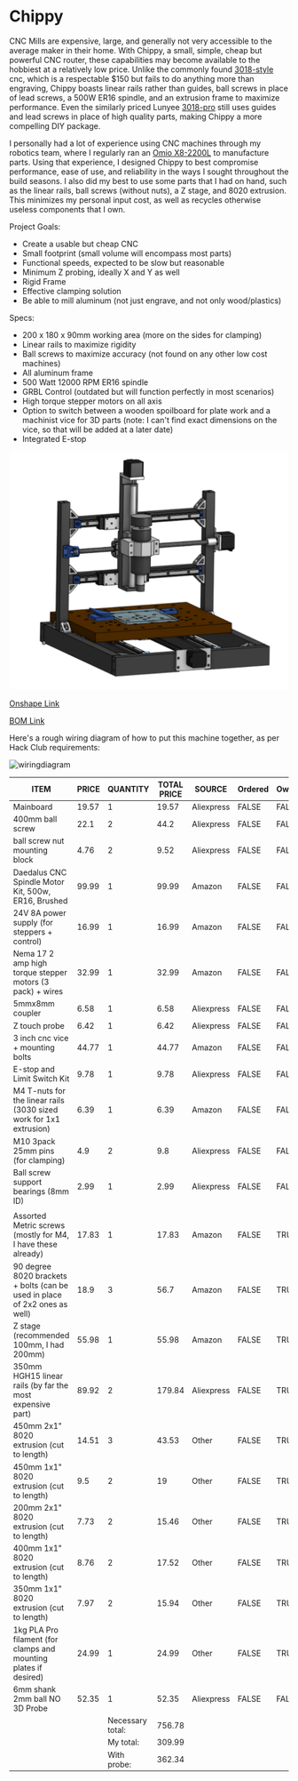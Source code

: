 # Chippy
CNC Mills are expensive, large, and generally not very accessible to the average maker in their home. With Chippy, a small, simple, cheap but powerful CNC router, these capabilities may become available to the hobbiest at a relatively low price. Unlike the commonly found [3018-style](https://a.co/d/4NDyeWJ) cnc, which is a respectable $150 but fails to do anything more than engraving, Chippy boasts linear rails rather than guides, ball screws in place of lead screws, a 500W ER16 spindle, and an extrusion frame to maximize performance. Even the similarly priced Lunyee [3018-pro](https://a.co/d/8d0D7FV) still uses guides and lead screws in place of high quality parts, making Chippy a more compelling DIY package.

I personally had a lot of experience using CNC machines through my robotics team, where I regularly ran an [Omio X8-2200L](https://www.omiocnc.com/products/x8-series/x8-2200l-usb-cnc-desktop-engraver.html) to manufacture parts. Using that experience, I designed Chippy to best compromise performance, ease of use, and reliability in the ways I sought throughout the build seasons. I also did my best to use some parts that I had on hand, such as the linear rails, ball screws (without nuts), a Z stage, and 8020 extrusion. This minimizes my personal input cost, as well as recycles otherwise useless components that I own.

Project Goals:
 - Create a usable but cheap CNC
 - Small footprint (small volume will encompass most parts)
 - Functional speeds, expected to be slow but reasonable
 - Minimum Z probing, ideally X and Y as well
 - Rigid Frame
 - Effective clamping solution
 - Be able to mill aluminum (not just engrave, and not only wood/plastics)

Specs:
- 200 x 180 x 90mm working area (more on the sides for clamping)
- Linear rails to maximize rigidity
- Ball screws to maximize accuracy (not found on any other low cost machines)
- All aluminum frame
- 500 Watt 12000 RPM ER16 spindle
- GRBL Control (outdated but will function perfectly in most scenarios)
- High torque stepper motors on all axis
- Option to switch between a wooden spoilboard for plate work and a machinist vice for 3D parts (note: I can't find exact dimensions on the vice, so that will be added at a later date)
- Integrated E-stop

![finalscreenshot][final]

[final]: Journal-Entries/cncmillnewclamps.png

[Onshape Link](https://cad.onshape.com/documents/fe491084e56455da2d5a649d/w/3d810b1fec2b376e1d8655d1/e/08e152ea0122b69bfa13cece)

[BOM Link](https://docs.google.com/spreadsheets/d/1udPoCN8MQFdChB4r3Y68Km0VLGHvW1hfCCyUqifvbzs/edit?usp=sharing)

Here's a rough wiring diagram of how to put this machine together, as per Hack Club requirements:

![wiringdiagram][wires]

[wires]: Journal-Entries/cncwiringdiagram.png

| ITEM | PRICE | QUANTITY | TOTAL PRICE | SOURCE | Ordered | Owned | LINK |
| --- | --- | --- | --- | --- | --- | --- | --- |
| Mainboard | 19.57 | 1 | 19.57 | Aliexpress | FALSE | FALSE | https://www.aliexpress.us/item/3256805662918330.html |
| 400mm ball screw | 22.1 | 2 | 44.2 | Aliexpress | FALSE | FALSE | https://www.aliexpress.us/item/3256802936754324.html |
| ball screw nut mounting block | 4.76 | 2 | 9.52 | Aliexpress | FALSE | FALSE | https://www.aliexpress.us/item/2255800872193882.html |
| Daedalus CNC Spindle Motor Kit, 500w, ER16, Brushed | 99.99 | 1 | 99.99 | Amazon | FALSE | FALSE | https://a.co/d/ilFF7XH |
| 24V 8A power supply (for steppers + control) | 16.99 | 1 | 16.99 | Amazon | FALSE | FALSE | https://a.co/d/3KXWlDU |
| Nema 17 2 amp high torque stepper motors (3 pack) + wires | 32.99 | 1 | 32.99 | Amazon | FALSE | FALSE | https://a.co/d/6JUlACn |
| 5mmx8mm coupler | 6.58 | 1 | 6.58 | Aliexpress | FALSE | FALSE | https://www.aliexpress.us/item/3256807349420029.html |
| Z touch probe | 6.42 | 1 | 6.42 | Aliexpress | FALSE | FALSE | https://www.aliexpress.us/item/3256808663692081.html |
| 3 inch cnc vice + mounting bolts | 44.77 | 1 | 44.77 | Amazon | FALSE | FALSE | https://a.co/d/5kOnS3H |
| E-stop and Limit Switch Kit | 9.78 | 1 | 9.78 | Aliexpress | FALSE | FALSE | https://www.aliexpress.us/item/3256807406356837.html |
| M4 T-nuts for the linear rails (3030 sized work for 1x1 extrusion) | 6.39 | 1 | 6.39 | Amazon | FALSE | FALSE | https://a.co/d/hFEOWDT |
| M10 3pack 25mm pins (for clamping) | 4.9 | 2 | 9.8 | Aliexpress | FALSE | FALSE | https://www.aliexpress.us/item/3256805291847458.html |
| Ball screw support bearings (8mm ID) | 2.99 | 1 | 2.99 | Aliexpress | FALSE | FALSE | https://www.aliexpress.us/item/3256805324873222.html |
|  |  |  |  |  |  |  |  |
| Assorted Metric screws (mostly for M4, I have these already) | 17.83 | 1 | 17.83 | Amazon | FALSE | TRUE | https://a.co/d/3Fa4UwA |
| 90 degree 8020 brackets + bolts (can be used in place of 2x2 ones as well) | 18.9 | 3 | 56.7 | Amazon | FALSE | TRUE | https://a.co/d/7QSxBpf |
| Z stage (recommended 100mm, I had 200mm) | 55.98 | 1 | 55.98 | Amazon | FALSE | TRUE | https://a.co/d/2d2hLF8 |
| 350mm HGH15 linear rails (by far the most expensive part) | 89.92 | 2 | 179.84 | Aliexpress | FALSE | TRUE | https://www.aliexpress.us/item/3256801410951679.html |
| 450mm 2x1" 8020 extrusion (cut to length) | 14.51 | 3 | 43.53 | Other | FALSE | TRUE | https://8020.net/1020.html |
| 450mm 1x1" 8020 extrusion (cut to length) | 9.5 | 2 | 19 | Other | FALSE | TRUE | https://8020.net/1010.html |
| 200mm 2x1" 8020 extrusion (cut to length) | 7.73 | 2 | 15.46 | Other | FALSE | TRUE | https://8020.net/1020.html |
| 400mm 1x1" 8020 extrusion (cut to length) | 8.76 | 2 | 17.52 | Other | FALSE | TRUE | https://8020.net/1010.html |
| 350mm 1x1" 8020 extrusion (cut to length) | 7.97 | 2 | 15.94 | Other | FALSE | TRUE | https://8020.net/1010.html |
| 1kg PLA Pro filament (for clamps and mounting plates if desired) | 24.99 | 1 | 24.99 | Other | FALSE | TRUE | https://us.polymaker.com/products/polylite-pla-pro?variant=39574346334265 |
| 6mm shank 2mm ball NO 3D Probe | 52.35 | 1 | 52.35 | Aliexpress | FALSE | FALSE | https://www.aliexpress.us/item/3256808425022835.html |
|  |  | Necessary total: | 756.78 |  |  |  |  |
|  |  | My total: | 309.99 |  |  |  |  |
|  |  | With probe: | 362.34 |
